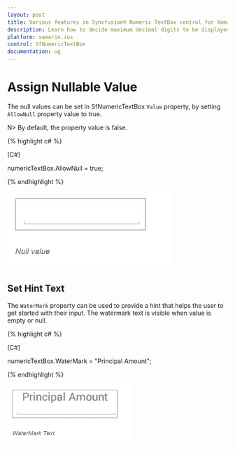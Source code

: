 ```yaml
---
layout: post
title: Various features in Syncfusion® Numeric TextBox control for Xamarin.iOS
description: Learn how to decide maximum decimal digits to be displayed and nullable value support in Numeric TextBox.
platform: xamarin.ios
control: SfNumericTextBox
documentation: ug
---
```

# Assign Nullable Value

The null values can be set in SfNumericTextBox `Value` property, by setting `AllowNull` property value to true.

N> By default, the property value is false.

{% highlight c# %}

[C#]

numericTextBox.AllowNull = true;

{% endhighlight %}


![Display the SfNumericTextBox with AllowNull](images/AllowNull.png)

## Set Hint Text

The `WaterMark` property can be used to provide a hint that helps the user to get started with their input. The watermark text is visible when value is empty or null.

{% highlight c# %}

[C#]
	
numericTextBox.WaterMark = "Principal Amount";
	 
{% endhighlight %}
	
![Display the SfNumericTextBox with WaterMark](images/WaterMark.png)
